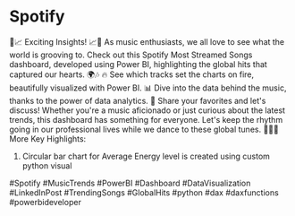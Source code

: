 # Spotify
🎵📈 Exciting Insights! 📈🎵
As music enthusiasts, we all love to see what the world is grooving to. Check out this Spotify Most Streamed Songs dashboard, developed using Power BI, highlighting the global hits that captured our hearts. 🌍🎶
🔥 See which tracks set the charts on fire, beautifully visualized with Power BI.
📊 Dive into the data behind the music, thanks to the power of data analytics.
💬 Share your favorites and let's discuss!
Whether you're a music aficionado or just curious about the latest trends, this dashboard has something for everyone. Let's keep the rhythm going in our professional lives while we dance to these global tunes. 🌟🕺💃
More Key Highlights:

1. Circular bar chart for Average Energy level is created using custom python visual

#Spotify #MusicTrends #PowerBI #Dashboard #DataVisualization #LinkedInPost #TrendingSongs #GlobalHits #python #dax
#daxfunctions #powerbideveloper
